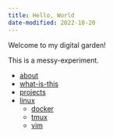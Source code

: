 ```yaml
---
title: Hello, World
date-modified: 2022-10-20
---
```


Welcome to my digital garden!

This is a messy-experiment.

* [about](about.md)
* [what-is-this](what-is-this.md)
* [projects](projects.md)
* [linux](./linux/index.md)
    + [docker](./linux/docker.md)
    + [tmux](./linux/tmux.md)
    + [vim](./linux/vim.md)
